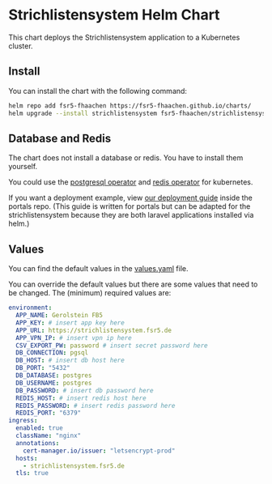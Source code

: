 # Strichlistensystem Helm Chart

This chart deploys the Strichlistensystem application to a Kubernetes cluster.

## Install

You can install the chart with the following command:

```sh
helm repo add fsr5-fhaachen https://fsr5-fhaachen.github.io/charts/
helm upgrade --install strichlistensystem fsr5-fhaachen/strichlistensystem --namespace strichlistensystem --create-namespace -f values.yaml
```

## Database and Redis

The chart does not install a database or redis. You have to install them yourself. 

You could use the [postgresql operator](https://cloudnative-pg.io/) and [redis operator](https://ot-container-kit.github.io/redis-operator/) for kubernetes.

If you want a deployment example, view [our deployment guide](https://github.com/fsr5-fhaachen/portals/blob/main/deploy/README.md) inside the portals repo. (This guide is written for portals but can be adapted for the strichlistensystem because they are both laravel applications installed via helm.)

## Values

You can find the default values in the [values.yaml](values.yaml) file.

You can override the default values but there are some values that need to be changed. The (minimum) required values are:

```yaml
environment: 
  APP_NAME: Gerolstein FB5
  APP_KEY: # insert app key here
  APP_URL: https://strichlistensystem.fsr5.de
  APP_VPN_IP: # insert vpn ip here
  CSV_EXPORT_PW: password # insert secret password here
  DB_CONNECTION: pgsql
  DB_HOST: # insert db host here
  DB_PORT: "5432"
  DB_DATABASE: postgres
  DB_USERNAME: postgres
  DB_PASSWORD: # insert db password here
  REDIS_HOST: # insert redis host here
  REDIS_PASSWORD: # insert redis password here
  REDIS_PORT: "6379"
ingress:
  enabled: true
  className: "nginx"
  annotations:
    cert-manager.io/issuer: "letsencrypt-prod"
  hosts:
    - strichlistensystem.fsr5.de
  tls: true
```
